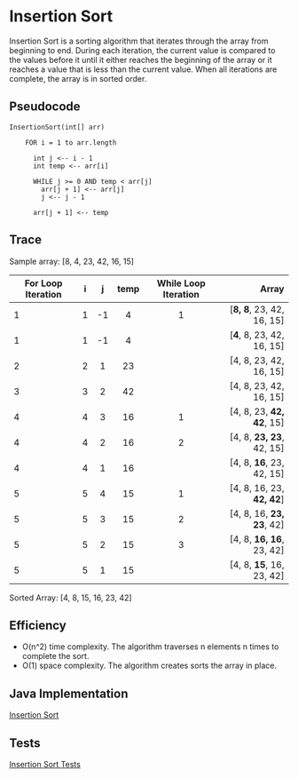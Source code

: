 # Insertion Sort
Insertion Sort is a sorting algorithm that iterates through the array from beginning to end. During each iteration, the current value is compared to the values before it until it either reaches the beginning of the array or it reaches a value that is less than the current value. When all iterations are complete, the array is in sorted order.

## Pseudocode
    InsertionSort(int[] arr)
  
        FOR i = 1 to arr.length
        
          int j <-- i - 1
          int temp <-- arr[i]
          
          WHILE j >= 0 AND temp < arr[j]
            arr[j + 1] <-- arr[j]
            j <-- j - 1
            
          arr[j + 1] <-- temp
      
## Trace
Sample array: [8, 4, 23, 42, 16, 15]

| For Loop Iteration |  i  |  j  |  temp  | While Loop Iteration | Array                      |
|--------------------|:---:|:---:|:------:|:--------------------:|---------------------------:|
| 1                  | 1   | -1  | 4      | 1                    | [**8, 8**, 23, 42, 16, 15] |
| 1                  | 1   | -1  | 4      |                      | [**4**, 8, 23, 42, 16, 15] | 
| 2                  | 2   | 1   | 23     |                      | [4, 8, 23, 42, 16, 15]     |
| 3                  | 3   | 2   | 42     |                      | [4, 8, 23, 42, 16, 15]     |
| 4                  | 4   | 3   | 16     | 1                    | [4, 8, 23, **42, 42**, 15] |
| 4                  | 4   | 2   | 16     | 2                    | [4, 8, **23, 23**, 42, 15] |
| 4                  | 4   | 1   | 16     |                      | [4, 8, **16**, 23, 42, 15] |
| 5                  | 5   | 4   | 15     | 1                    | [4, 8, 16, 23, **42, 42**] |
| 5                  | 5   | 3   | 15     | 2                    | [4, 8, 16, **23, 23**, 42] |
| 5                  | 5   | 2   | 15     | 3                    | [4, 8, **16, 16**, 23, 42] |
| 5                  | 5   | 1   | 15     |                      | [4, 8, **15**, 16, 23, 42] |

Sorted Array: [4, 8, 15, 16, 23, 42]

## Efficiency
* O(n^2) time complexity. The algorithm traverses n elements n times to complete the sort.
* O(1) space complexity. The algorithm creates sorts the array in place.

## Java Implementation
[Insertion Sort](../src/main/java/code401Challenges/sort/Sort.java)

## Tests
[Insertion Sort Tests](../src/test/java/code401Challenges/sort/SortTest.java)

  